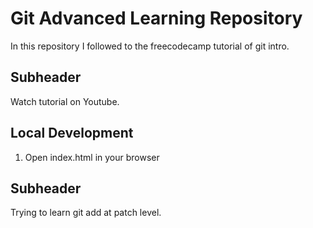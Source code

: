 # Git Advanced Learning Repository

In this repository I followed to the freecodecamp tutorial of git intro.

## Subheader

Watch tutorial on Youtube.

## Local Development

1. Open index.html in your browser
 
## Subheader 

Trying to learn git add at patch level.
